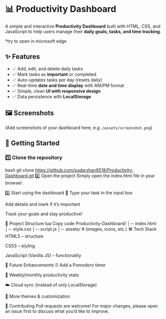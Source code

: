 # 📊 Productivity Dashboard  

A simple and interactive **Productivity Dashboard** built with HTML, CSS, and JavaScript to help users manage their **daily goals, tasks, and time tracking**.  

*try to open in microsoft edge
## ✨ Features  
- ✅ Add, edit, and delete daily tasks  
- ✅ Mark tasks as **important** or completed  
- ✅ Auto-updates tasks per day (resets daily)  
- ✅ Real-time **date and time display** with AM/PM format  
- ✅ Simple, clean **UI with responsive design**  
- ✅ Data persistence with **LocalStorage**  

## 🖼️ Screenshots  
(Add screenshots of your dashboard here, e.g. `/assets/screenshot.png`)  

## 🚀 Getting Started  

### 1️⃣ Clone the repository  
bash
git clone https://github.com/sudarshan9518/Productivity-Dashboard.git
2️⃣ Open the project
Simply open the index.html file in your browser.

3️⃣ Start using the dashboard 🎯
Type your task in the input box

Add details and mark if it’s important

Track your goals and stay productive!

📂 Project Structure
lua
Copy code
Productivity-Dashboard/
│-- index.html
│-- style.css
│-- script.js
│-- assets/   # (images, icons, etc.)
🛠️ Tech Stack
HTML5 – structure

CSS3 – styling

JavaScript (Vanilla JS) – functionality

🔮 Future Enhancements
⏰ Add a Pomodoro timer

📅 Weekly/monthly productivity stats

☁️ Cloud sync (instead of only LocalStorage)

🎨 More themes & customization

🤝 Contributing
Pull requests are welcome! For major changes, please open an issue first to discuss what you’d like to improve.
